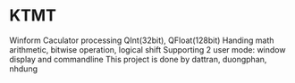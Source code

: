 # KTMT
Winform Caculator processing QInt(32bit), QFloat(128bit)
Handing math arithmetic, bitwise operation, logical shift
Supporting 2 user mode: window display and commandline
This project is done by dattran, duongphan, nhdung
